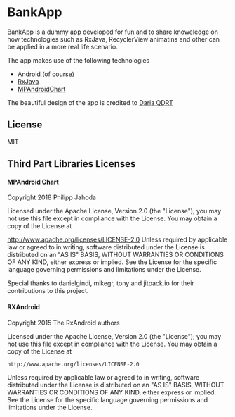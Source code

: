 # BankApp

BankApp is a dummy app developed for fun and to share knoweledge on how technologies such as RxJava, RecyclerView animatins and other can be applied in a more real life scenario.

The app makes use of the following technologies

  - Android (of course)
  - [RxJava][rx]
  - [MPAndroidChart][mpcharts]

The beautiful design of the app is credited to [Daria QDRT][daria]


License
----
MIT

Third Part Libraries Licenses
----
####  MPAndroid Chart
Copyright 2018 Philipp Jahoda

Licensed under the Apache License, Version 2.0 (the "License"); you may not use this file except in compliance with the License. You may obtain a copy of the License at

http://www.apache.org/licenses/LICENSE-2.0
Unless required by applicable law or agreed to in writing, software distributed under the License is distributed on an "AS IS" BASIS, WITHOUT WARRANTIES OR CONDITIONS OF ANY KIND, either express or implied. See the License for the specific language governing permissions and limitations under the License.

Special thanks to danielgindi, mikegr, tony and jitpack.io for their contributions to this project.

#### RXAndroid

Copyright 2015 The RxAndroid authors

Licensed under the Apache License, Version 2.0 (the "License");
you may not use this file except in compliance with the License.
You may obtain a copy of the License at

    http://www.apache.org/licenses/LICENSE-2.0

Unless required by applicable law or agreed to in writing, software
distributed under the License is distributed on an "AS IS" BASIS,
WITHOUT WARRANTIES OR CONDITIONS OF ANY KIND, either express or implied.
See the License for the specific language governing permissions and
limitations under the License.

   [daria]: <https://dribbble.com/QDRT>
   [mpcharts]: <https://github.com/PhilJay/MPAndroidChart>
   [rx]: <https://github.com/ReactiveX/RxAndroid>
